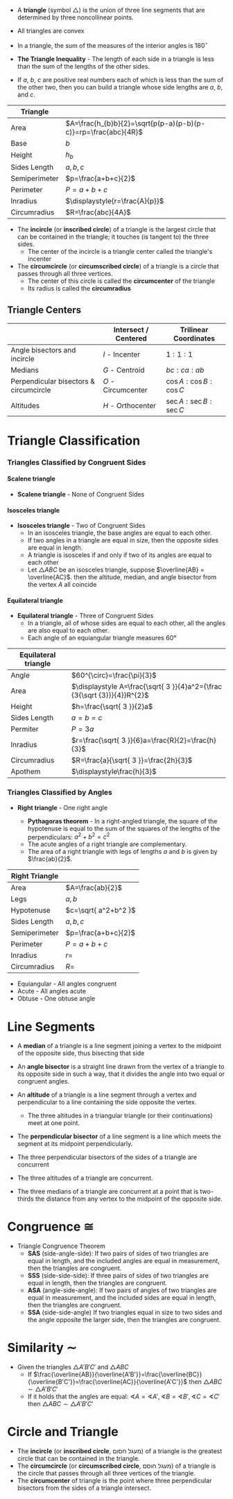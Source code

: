 
- A **triangle** (symbol $△$) is the union of three line segments that are determined by three noncollinear points.

- All triangles are convex
- In a triangle, the sum of the measures of the interior angles is $180^\circ$
- **The Triangle Inequality** - The length of each side in a triangle is less than the sum of the lengths of the other sides.
- If $a$, $b$, $c$ are positive real numbers each of which is less than the sum of the other two, then you can build a triangle whose side lengths are $a$, $b$, and $c$.

| Triangle      |                                                                |
| ------------- | -------------------------------------------------------------- |
| Area          | $A=\frac{h_{b}b}{2}=\sqrt{p(p-a)(p-b)(p-c)}=rp=\frac{abc}{4R}$ |
| Base          | $b$                                                            |
| Height        | $h_{b}$                                                        |
| Sides Length  | $a,b,c$                                                        |
| Semiperimeter | $p=\frac{a+b+c}{2}$                                            |
| Perimeter     | $P=a+b+c$                                                      |
| Inradius      | $\displaystyle{r=\frac{A}{p}}$                                 |
| Circumradius  | $R=\frac{abc}{4A}$                                            |


- The **incircle** (or **inscribed circle**) of a triangle is the largest circle that can be contained in the triangle; it touches (is tangent to) the three sides. 
	- The center of the incircle is a triangle center called the triangle's incenter
- The **circumcircle** (or **circumscribed circle**) of a triangle is a circle that passes through all three vertices. 
	- The center of this circle is called the **circumcenter** of the triangle 
	- Its radius is called the **circumradius**


## Triangle Centers

|                                        | Intersect / Centered | Trilinear Coordinates  |
| -------------------------------------- | ------------------ | ---------------------- |
| Angle bisectors and incircle           | $I$ - Incenter     | $1:1:1$                |
| Medians                                | $G$ - Centroid     | $bc:ca:ab$             |
| Perpendicular bisectors & circumcircle | $O$ - Circumcenter | $\cos A:\cos B:\cos C$ |
| Altitudes                              | $H$ - Orthocenter  | $\sec A:\sec B:\sec C$ |


# Triangle Classification 
### Triangles Classified by Congruent Sides

#### Scalene triangle

- **Scalene triangle** - None of Congruent Sides

#### Isosceles triangle

- **Isosceles triangle** - Two of Congruent Sides
	- In an isosceles triangle, the base angles are equal to each other.
	- If two angles in a triangle are equal in size, then the opposite sides are equal in length.
	- A triangle is isosceles if and only if two of its angles are equal to each other
	- Let $\triangle{ABC}$ be an isosceles triangle, suppose $\overline{AB} = \overline{AC}$. then the altitude, median, and angle bisector from the vertex $A$ all coincide

#### Equilateral triangle

- **Equilateral triangle** - Three of Congruent Sides
	- In a triangle, all of whose sides are equal to each other, all the angles are also equal to each other.
	- Each angle of an equiangular triangle measures 60°


| Equilateral triangle |                                                                          |
| -------------------- | ------------------------------------------------------------------------ |
| Angle                | $60^{\circ}=\frac{\pi}{3}$                                               |
| Area                 | $\displaystyle A=\frac{\sqrt{ 3 }}{4}a^2={\frac {3{\sqrt {3}}}{4}}R^{2}$ |
| Height               | $h=\frac{\sqrt{ 3 }}{2}a$                                                |
| Sides Length         | $a=b=c$                                                                  |
| Permiter             | $P=3a$                                                                   |
| Inradius             | $r=\frac{\sqrt{ 3 }}{6}a=\frac{R}{2}=\frac{h}{3}$                        |
| Circumradius         | $R=\frac{a}{\sqrt{ 3 }}=\frac{2h}{3}$                                    |
| Apothem                     | $\displaystyle\frac{h}{3}$                                                                         |

### Triangles Classified by Angles

- **Right triangle** - One right angle

	- **Pythagoras theorem** - In a right-angled triangle, the square of the hypotenuse is equal to the sum of the squares of the lengths of the perpendiculars: $a^2 + b^2 = c^2$
	- The acute angles of a right triangle are complementary.
	- The area of a right triangle with legs of lengths $a$ and $b$ is given by $\frac{ab}{2}$.


| Right Triangle |                      |
| -------------- | -------------------- |
| Area           | $A=\frac{ab}{2}$     |
| Legs           | $a,b$                |
| Hypotenuse     | $c=\sqrt{ a^2+b^2 }$ |
| Sides Length   | $a,b,c$              |
| Semiperimeter  | $p=\frac{a+b+c}{2}$  |
| Perimeter      | $P=a+b+c$            |
| Inradius       | $r=$                 |
| Circumradius   |  $R=$                    |


- Equiangular - All angles congruent
- Acute - All angles acute
- Obtuse - One obtuse angle

# Line Segments

- A **median** of a triangle is a line segment joining a vertex to the midpoint of the opposite side, thus bisecting that side
- An **angle bisector** is a straight line drawn from the vertex of a triangle to its opposite side in such a way, that it divides the angle into two equal or congruent angles.
- An **altitude** of a triangle is a line segment through a vertex and perpendicular to a line containing the side opposite the vertex.
	- The three altitudes in a triangular triangle (or their continuations) meet at one point.
- The **perpendicular bisector** of a line segment is a line which meets the segment at its midpoint perpendicularly.

- The three perpendicular bisectors of the sides of a triangle are concurrent
- The three altitudes of a triangle are concurrent.
- The three medians of a triangle are concurrent at a point that is two-thirds the distance from any vertex to the midpoint of the opposite side.
# Congruence $\cong$

- Triangle Congruence Theorem
	- **SAS** (side-angle-side): If two pairs of sides of two triangles are equal in length, and the included angles are equal in measurement, then the triangles are congruent.
	- **SSS** (side-side-side): If three pairs of sides of two triangles are equal in length, then the triangles are congruent.
	- **ASA** (angle-side-angle): If two pairs of angles of two triangles are equal in measurement, and the included sides are equal in length, then the triangles are congruent.
	- **SSA** (side-side-angle) If two triangles equal in size to two sides and the angle opposite the larger side, then the triangles are congruent.

# Similarity $\sim$

- Given the triangles $\triangle A'B'C'$ and $\triangle ABC$
	- If $\frac{\overline{AB}}{\overline{A'B'}}=\frac{\overline{BC}}{\overline{B'C'}}=\frac{\overline{AC}}{\overline{A'C'}}$ then $\triangle ABC \sim \triangle A'B'C'$
	- If it holds that the angles are equal: $\sphericalangle{A}=\sphericalangle{A'}, \sphericalangle{B}=\sphericalangle{B'}, \sphericalangle{C}=\sphericalangle{C'}$ then $\triangle ABC \sim \triangle A'B'C'$


# Circle and Triangle 

- The **incircle** (or **inscribed circle**, מעגל חסום) of a triangle is the greatest circle that can be contained in the triangle.
- The **circumcircle** (or **circumscribed circle**, מעגל חוסם) of a triangle is the circle that passes through all three vertices of the triangle.
- The **circumcenter** of triangle is the point where three perpendicular bisectors from the sides of a triangle intersect.